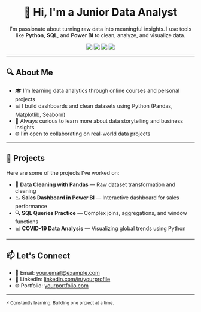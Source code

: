 <h1 align="center">👋 Hi, I'm a Junior Data Analyst</h1>

<p align="center">
  I'm passionate about turning raw data into meaningful insights. I use tools like <strong>Python</strong>, <strong>SQL</strong>, and <strong>Power BI</strong> to clean, analyze, and visualize data.
</p>

<p align="center">
  <img src="https://img.shields.io/badge/Python-3776AB?style=for-the-badge&logo=python&logoColor=white"/>
  <img src="https://img.shields.io/badge/SQL-025E8C?style=for-the-badge&logo=postgresql&logoColor=white"/>
  <img src="https://img.shields.io/badge/Power%20BI-F2C811?style=for-the-badge&logo=powerbi&logoColor=black"/>
  <img src="https://img.shields.io/badge/Excel-217346?style=for-the-badge&logo=microsoft-excel&logoColor=white"/>
</p>

---

## 🔍 About Me

- 🎓 I’m learning data analytics through online courses and personal projects  
- 📊 I build dashboards and clean datasets using Python (Pandas, Matplotlib, Seaborn)  
- 🧠 Always curious to learn more about data storytelling and business insights  
- 🌐 I’m open to collaborating on real-world data projects  

---

## 📁 Projects

Here are some of the projects I've worked on:

- 🧼 **Data Cleaning with Pandas** — Raw dataset transformation and cleaning  
- 📉 **Sales Dashboard in Power BI** — Interactive dashboard for sales performance  
- 🔍 **SQL Queries Practice** — Complex joins, aggregations, and window functions  
- 📊 **COVID-19 Data Analysis** — Visualizing global trends using Python

---

## 📫 Let's Connect

- 📧 Email: your.email@example.com  
- 💼 LinkedIn: [linkedin.com/in/yourprofile](https://linkedin.com/in/yourprofile)  
- 🌐 Portfolio: [yourportfolio.com](https://yourportfolio.com)

---

<sub>⚡ Constantly learning. Building one project at a time.</sub>
